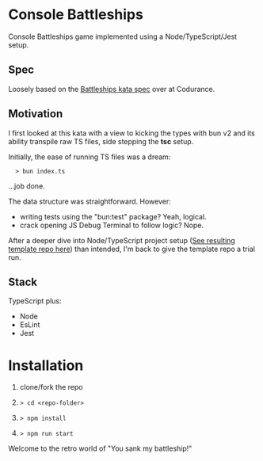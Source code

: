 # Console Battleships

Console Battleships game implemented using a Node/TypeScript/Jest setup.

## Spec

Loosely based on the [Battleships kata spec](https://www.codurance.com/katas/battleships) over at Codurance.

## Motivation

I first looked at this kata with a view to kicking the types with bun v2 and its ability transpile raw TS files, side stepping the **tsc** setup.

Initially, the ease of running TS files was a dream:

```
  > bun index.ts
```

...job done.

The data structure was straightforward. However:

- writing tests using the "bun:test" package? Yeah, logical.
- crack opening JS Debug Terminal to follow logic? Nope.

After a deeper dive into Node/TypeScript project setup ([See resulting template repo here](https://github.com/orogeny/ts-node-template)) than intended, I'm back to give the template repo a trial run.

## Stack

TypeScript plus:

- Node
- EsLint
- Jest

# Installation

1. clone/fork the repo

2. `> cd <repo-folder>`

3. `> npm install`

4. `> npm run start`

Welcome to the retro world of "You sank my battleship!"
